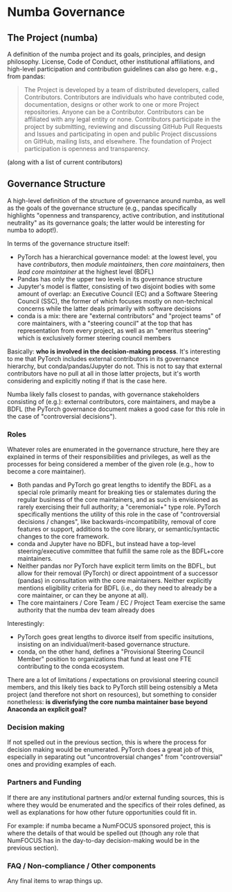 # Numba Governance

## The Project (numba)

A definition of the numba project and its goals, principles, and design philosophy. License, Code of Conduct, other institutional affiliations, and high-level participation and contribution guidelines can also go here. e.g., from pandas:

> The Project is developed by a team of distributed developers, called Contributors. Contributors are individuals who have contributed code, documentation, designs or other work to one or more Project repositories. Anyone can be a Contributor. Contributors can be affiliated with any legal entity or none. Contributors participate in the project by submitting, reviewing and discussing GitHub Pull Requests and Issues and participating in open and public Project discussions on GitHub, mailing lists, and elsewhere. The foundation of Project participation is openness and transparency.

(along with a list of current contributors)

## Governance Structure

A high-level definition of the structure of governance around numba, as well as the goals of the governance structure (e.g., pandas specifically highlights "openness and transparency, active contribution, and institutional neutrality" as its governance goals; the latter would be interesting for numba to adopt!).

In terms of the governance structure itself:

 - PyTorch has a hierarchical governance model: at the lowest level, you have *contributors*, then *module maintainers*, then *core maintainers*, then *lead core maintainer* at the highest level (BDFL)
 - Pandas has only the upper two levels in its governance structure
 - Jupyter's model is flatter, consisting of two disjoint bodies with some amount of overlap: an Executive Council (EC) and a Software Steering Council (SSC), the former of which focuses mostly on non-technical concerns while the latter deals primarily with software decisions
 - conda is a mix: there are "external contributors" and "project teams" of core maintainers, with a "steering council" at the top that has representation from every project, as well as an "emeritus steering" which is exclusively former steering council members

Basically: **who is involved in the decision-making process**. It's interesting to me that PyTorch includes external contributors in its governance hierarchy, but conda/pandas/Jupyter do not. This is not to say that external contributors have no pull at all in those latter projects, but it's worth considering and explicitly noting if that is the case here.

Numba likely falls closest to pandas, with governance stakeholders consisting of (e.g.): external contributors, core maintainers, and maybe a BDFL (the PyTorch governance document makes a good case for this role in the case of "controversial decisions").

### Roles

Whatever roles are enumerated in the governance structure, here they are explained in terms of their responsibilities and privileges, as well as the processes for being considered a member of the given role (e.g., how to become a core maintainer).

 - Both pandas and PyTorch go great lengths to identify the BDFL as a special role primarily meant for breaking ties or stalemates during the regular business of the core maintainers, and as such is envisioned as rarely exercising their full authority; a "ceremonial+" type role. PyTorch specifically mentions the utility of this role in the case of "controversial decisions / changes", like backwards-incompatibility, removal of core features or support, additions to the core library, or semantic/syntactic changes to the core framework.
 - conda and Jupyter have no BDFL, but instead have a top-level steering/executive committee that fulfill the same role as the BDFL+core maintainers.
 - Neither pandas nor PyTorch have explicit term limits on the BDFL, but allow for their removal (PyTorch) or direct appointment of a successor (pandas) in consultation with the core maintainers. Neither explicitly mentions eligibility criteria for BDFL (i.e., do they need to already be a core maintainer, or can they be anyone at all).
 - The core maintainers / Core Team / EC / Project Team exercise the same authority that the numba dev team already does

Interestingly:
 - PyTorch goes great lengths to divorce itself from specific insitutions, insisting on an individual/merit-based governance structure.
 - conda, on the other hand, defines a "Provisional Steering Council Member" position to organizations that fund at least one FTE contributing to the conda ecosystem.

There are a lot of limitations / expectations on provisional steering council members, and this likely ties back to PyTorch still being ostensibly a Meta project (and therefore not short on resources), but something to consider nonetheless: **is diverisfying the core numba maintainer base beyond Anaconda an explicit goal?**

### Decision making

If not spelled out in the previous section, this is where the process for decision making would be enumerated. PyTorch does a great job of this, especially in separating out "uncontroversial changes" from "controversial" ones and providing examples of each.

### Partners and Funding

If there are any institutional partners and/or external funding sources, this is where they would be enumerated and the specifics of their roles defined, as well as explanations for how other future opportunities could fit in.

For example: if numba became a NumFOCUS sponsored project, this is where the details of that would be spelled out (though any role that NumFOCUS has in the day-to-day decision-making would be in the previous section).

### FAQ / Non-compliance / Other components 

Any final items to wrap things up.